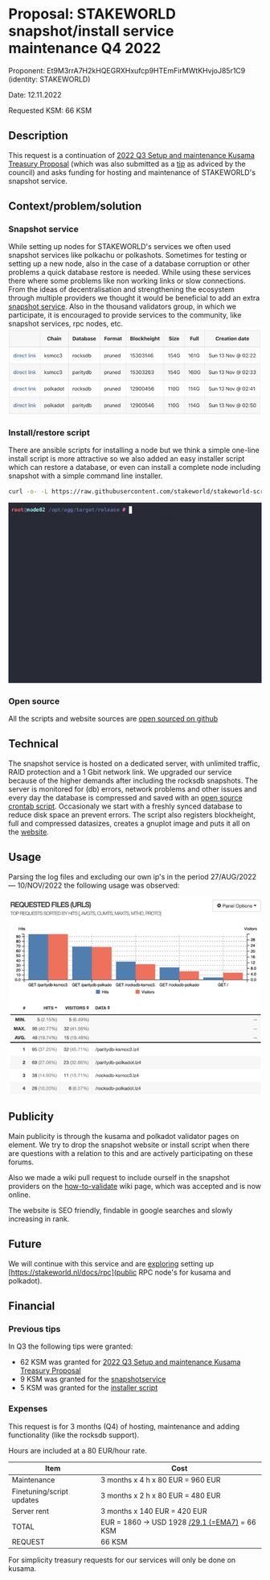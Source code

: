 # Proposal: STAKEWORLD snapshot/install service maintenance Q4 2022

Proponent: Et9M3rrA7H2kHQEGRXHxufcp9HTEmFirMWtKHvjoJ85r1C9 (identity: STAKEWORLD)

Date: 12.11.2022

Requested KSM: 66 KSM 

## Description
This request is a continuation of [2022 Q3 Setup and maintenance Kusama Treasury Proposal](/Q3-setup-maintenance.md) (which was also submitted as a [tip](https://www.dotreasury.com/ksm/tips/14550098_0xbc345c7e0c82f5c59b9b4dd54037c9efbaed56cefe8cc0bb12c741bc5148e727) as adviced by the council) and asks funding for hosting and maintenance of STAKEWORLD's snapshot service.

## Context/problem/solution

### Snapshot service
While setting up nodes for STAKEWORLD's services we often used snapshot services like polkachu or polkashots. Sometimes for testing or setting up a new node, also in the case of a database corruption or other problems a quick database restore is needed. While using these services there where some problems like non working links or slow connections. From the ideas of decentralisation and strengthening the ecosystem through multiple providers we thought it would be beneficial to add an extra [snapshot service](https://stakeworld.nl/snapshot). Also in the thousand validators group, in which we participate, it is encouraged to provide services to the community, like snapshot services, rpc nodes, etc. 
![website](Q4-snapshot-website.png)

### Install/restore script
There are ansible scripts for installing a node but we think a simple one-line install script is more attractive so we also added an easy installer script which can restore a database, or even can install a complete node including snapshot with a simple command line installer. 

```bash
curl -o- -L https://raw.githubusercontent.com/stakeworld/stakeworld-scripts/master/node-install.sh | bash
```

![node-install](node-install.gif)

### Open source
All the scripts and website sources are [open sourced on github](https://github.com/stakeworld/)

## Technical
The snapshot service is hosted on a dedicated server, with unlimited traffic, RAID protection and a 1 Gbit network link. We upgraded our service because of the higher demands after including the rocksdb snapshots. The server is monitored for (db) errors, network problems and other issues and every day the database is compressed and saved with an [open source crontab script](https://github.com/stakeworld/stakeworld-website/blob/master/scripts/snapshot.sh). Occasionaly we start with a freshly synced database to reduce disk space an prevent errors. The script also registers blockheight, full and compressed datasizes, creates a gnuplot image and puts it all on the [website](https://stakeworld.nl/snapshot).

## Usage
Parsing the log files and excluding our own ip's in the period 27/AUG/2022 — 10/NOV/2022 the following usage was observed:

![usage](Q4-usage.png)


## Publicity
Main publicity is through the kusama and polkadot validator pages on element. We try to drop the snapshot website or install script when there are questions with a relation to this and are actively participating on these forums.  

Also we made a wiki pull request to include ourself in the snapshot providers on the [how-to-validate](https://guide.kusama.network/docs/maintain-guides-how-to-validate-polkadot/) wiki page, which was accepted and is now online.

The website is SEO friendly, findable in google searches and slowly increasing in rank.

## Future
We will continue with this service and are [exploring](https://github.com/polkadot-js/apps/pull/8227) setting up [https://stakeworld.nl/docs/rpc](public RPC node's for kusama and polkadot).

## Financial

### Previous tips
In Q3 the following tips were granted:
* 62 KSM was granted for [2022 Q3 Setup and maintenance Kusama Treasury Proposal](/Q3-setup-maintenance.md)  
* 9 KSM was granted for the [snapshotservice](https://www.dotreasury.com/ksm/tips/13427182_0x47212d8518c0c5192db5c7321cab048ba9ae096cef61f7956c9203fd8ab5bc54)
* 5 KSM was granted for the [installer script](https://www.dotreasury.com/ksm/tips/14186624_0x0ad5023d326bd74fb1a3061d1402a903852811ec76b846828d5619a0e37448c0)

### Expenses
This request is for 3 months (Q4) of hosting, maintenance and adding functionality (like the rocksdb support).

Hours are included at a 80 EUR/hour rate.

| Item                  | Cost                   |
| ------------          | -----------------------|
| Maintenance           | 3 months x 4 h x 80 EUR = 960 EUR  |
| Finetuning/script updates    | 3 months x 2 h x 80 EUR = 480 EUR     |
| Server rent		| 3 months x 140 EUR = 420 EUR |
| TOTAL                 | EUR = 1860 -> USD 1928 [/29.1 (=EMA7)](https://kusama.subscan.io/tools/charts?type=price) = 66 KSM |
| REQUEST		| 66 KSM |

For simplicity treasury requests for our services will only be done on kusama.
